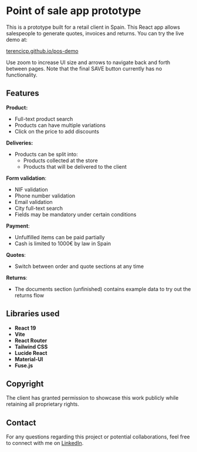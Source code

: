 # Point of sale app prototype

This is a prototype built for a retail client in Spain. This React app allows salespeople to generate quotes, invoices and returns. You can try the live demo at:

[terencicp.github.io/pos-demo](https://terencicp.github.io/pos-demo/)

Use zoom to increase UI size and arrows to navigate back and forth between pages. Note that the final SAVE button currently has no functionality.

## Features

**Product:**
- Full-text product search
- Products can have multiple variations
- Click on the price to add discounts

**Deliveries:**
- Products can be split into:
    - Products collected at the store
    - Products that will be delivered to the client

**Form validation**:
- NIF validation
- Phone number validation
- Email validation
- City full-text search
- Fields may be mandatory under certain conditions

**Payment**:
- Unfulfilled items can be paid partially
- Cash is limited to 1000€ by law in Spain

**Quotes**:
- Switch between order and quote sections at any time

**Returns**:
- The documents section (unfinished) contains example data to try out the returns flow

## Libraries used

- **React 19**
- **Vite**
- **React Router**
- **Tailwind CSS**
- **Lucide React**
- **Material-UI**
- **Fuse.js**

## Copyright

The client has granted permission to showcase this work publicly while retaining all proprietary rights.

## Contact

For any questions regarding this project or potential collaborations, feel free to connect with me on [LinkedIn](https://www.linkedin.com/in/terenci).
